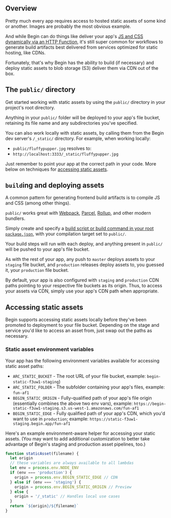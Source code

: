 ## Overview

Pretty much every app requires access to hosted static assets of some kind or another. Images are probably the most obvious example.

And while Begin can do things like deliver your app's [JS and CSS dynamically via an HTTP Function](/en/functions/http/), it's still super common for workflows to generate build artifacts best delivered from services optimized for static hosting, like CDNs.

Fortunately, that's why Begin has the ability to build (if necessary) and deploy static assets to blob storage (S3) deliver them via CDN out of the box.


## The `public/` directory

Get started working with static assets by using the `public/` directory in your project's root directory.

Anything in your `public/` folder will be deployed to your app's file bucket, retaining its file name and any subdirectories you've specified.

You can also work locally with static assets, by calling them from the Begin dev server's `/_static/` directory. For example, when working locally:
- `public/fluffypupper.jpg` resolves to:
- `http://localhost:3333/_static/fluffypupper.jpg`

Just remember to point your app at the correct path in your code. More below on techniques for [accessing static assets](#accessing-static-assets).


## `build`ing and deploying assets

A common pattern for generating frontend build artifacts is to compile JS and CSS (among other things).

`public/` works great with [Webpack](https://webpack.js.org/comparison/), [Parcel](https://parceljs.org/), [Rollup](https://rollupjs.org/guide/en), and other modern bundlers.

Simply create and specify a [build script or build command in your root `package.json`](https://docs.begin.com/en/getting-started/builds-deploys/#build), with your compilation target set to `public/`.

Your build steps will run with each deploy, and anything present in `public/` will be pushed to your app's file bucket.

As with the rest of your app, any push to `master` deploys assets to your `staging` file bucket, and `production` releases deploy assets to, you guessed it, your `production` file bucket.

By default, your app is also configured with `staging` and `production` CDN paths pointing to your respective file buckets as its origin. Thus, to access your assets via CDN, simply use your app's CDN path when appropriate.


## Accessing static assets

Begin supports accessing static assets locally before they've been promoted to deployment to your file bucket. Depending on the stage and service you'd like to access an asset from, just swap out the paths as necessary.


### Static asset environment variables

Your app has the following environment variables available for accessing static asset paths:

- `ARC_STATIC_BUCKET` - The root URL of your file bucket, example: `begin-static-f3uw1-staging`)
- `ARC_STATIC_FOLDER` - The subfolder containing your app's files, example: `fun-af1`
- `BEGIN_STATIC_ORIGIN` - Fully-qualified path of your app's file origin (essentially combines the above two env vars), example: `https://begin-static-f3uw1-staging.s3.us-west-1.amazonaws.com/fun-af1`
- `BEGIN_STATIC_EDGE` - Fully qualified path of your app's CDN, which you'd want to use in `production`; example: `https://static-f3uw1-staging.begin.app/fun-af1`

Here's an example environment-aware helper for accessing your static assets. (You may want to add additional customization to better take advantage of Begin's staging and production asset pipelines, too.)

```javascript
function staticAsset(filename) {
  let origin
  // these variables are always available to all lambdas
  let env = process.env.NODE_ENV
  if (env === 'production') {
    origin = process.env.BEGIN_STATIC_EDGE // CDN
  } else if (env === 'staging') {
    origin = process.env.BEGIN_STATIC_ORIGIN // Preview
  } else {
    origin = '/_static' // Handles local use cases
  }
  return `${origin}/${filename}`
}
```
